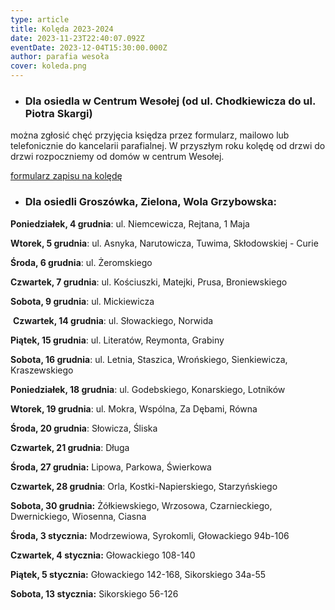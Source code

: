 ```yaml
---
type: article
title: Kolęda 2023-2024
date: 2023-11-23T22:40:07.092Z
eventDate: 2023-12-04T15:30:00.000Z
author: parafia wesoła
cover: koleda.png
---
```

<!--StartFragment-->

* ### Dla osiedla w Centrum Wesołej (od ul. Chodkiewicza do ul. Piotra Skargi)

można zgłosić chęć przyjęcia księdza przez formularz,  mailowo lub telefonicznie do kancelarii parafialnej. W przyszłym roku kolędę od drzwi do drzwi rozpoczniemy od domów w centrum Wesołej.

[formularz zapisu na kolędę](https://forms.gle/y7QiJ8JMhGNkqcg28)

* ### **Dla osiedli Groszówka, Zielona, Wola Grzybowska:**

**Poniedziałek, 4 grudnia**: ul. Niemcewicza, Rejtana, 1 Maja

**Wtorek, 5 grudnia**: ul. Asnyka, Narutowicza, Tuwima, Skłodowskiej - Curie

**Środa, 6 grudnia**: ul. Żeromskiego

**Czwartek, 7 grudnia**: ul. Kościuszki, Matejki, Prusa, Broniewskiego

**Sobota, 9 grudnia**: ul. Mickiewicza

 **Czwartek, 14 grudnia**: ul. Słowackiego, Norwida

**Piątek, 15 grudnia**: ul. Literatów, Reymonta, Grabiny

**Sobota, 16 grudnia**: ul. Letnia, Staszica, Wrońskiego, Sienkiewicza, Kraszewskiego

**Poniedziałek, 18 grudnia**: ul. Godebskiego, Konarskiego, Lotników

**Wtorek, 19 grudnia**: ul. Mokra, Wspólna, Za Dębami, Równa

**Środa, 20 grudnia**: Słowicza, Śliska

**Czwartek, 21 grudnia**: Długa

**Środa, 27 grudnia:** Lipowa, Parkowa, Świerkowa

**Czwartek, 28 grudnia**: Orla, Kostki-Napierskiego, Starzyńskiego

**Sobota, 30 grudnia:** Żółkiewskiego, Wrzosowa, Czarnieckiego, Dwernickiego, Wiosenna, Ciasna

**Środa, 3 stycznia:** Modrzewiowa, Syrokomli, Głowackiego 94b-106

**Czwartek, 4 stycznia:** Głowackiego 108-140

**Piątek, 5 stycznia:** Głowackiego 142-168, Sikorskiego 34a-55

**Sobota, 13 stycznia:** Sikorskiego 56-126

<!--EndFragment-->